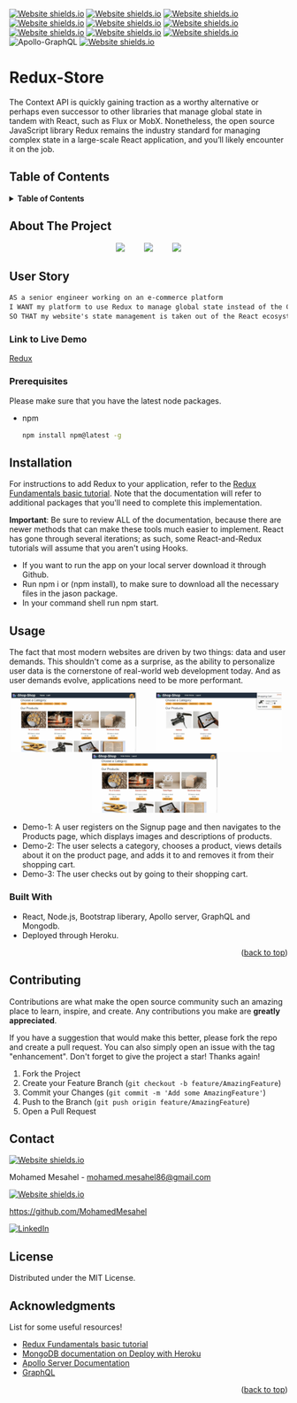 <div id="top"></div>

<!-- Badges -->
[![Website shields.io](https://img.shields.io/badge/React-20232A?style=for-the-badge&logo=react&logoColor=61DAFB)](http://shields.io/)
[![Website shields.io](https://img.shields.io/badge/Bootstrap-563D7C?style=for-the-badge&logo=bootstrap&logoColor=white)](http://shields.io/)
[![Website shields.io](https://img.shields.io/badge/MongoDB-4EA94B?style=for-the-badge&logo=mongodb&logoColor=white)](http://shields.io/)
[![Website shields.io](https://badges.aleen42.com/src/javascript.svg)](http://shields.io/)
[![Website shields.io](https://img.shields.io/badge/LICENSE-MIT-green)](http://shields.io/)
[![Website shields.io](https://badges.aleen42.com/src/node.svg)](http://shields.io/)
[![Website shields.io](https://badges.aleen42.com/src/npm.svg)](http://shields.io/)
[![Website shields.io](https://img.shields.io/badge/Express.js-000000?style=for-the-badge&logo=express&logoColor=white)](http://shields.io/)
[![Website shields.io](https://img.shields.io/badge/Heroku-430098?style=for-the-badge&logo=heroku&logoColor=white)](http://shields.io/)
![Apollo-GraphQL](https://img.shields.io/badge/-ApolloGraphQL-311C87?style=for-the-badge&logo=apollo-graphql)
[![Website shields.io](https://img.shields.io/badge/GraphQl-E10098?style=for-the-badge&logo=graphql&logoColor=white)](http://shields.io/)

# Redux-Store
The Context API is quickly gaining traction as a worthy alternative or perhaps even successor to other libraries that manage global state in tandem with React, such as Flux or MobX. Nonetheless, the open source JavaScript library Redux remains the industry standard for managing complex state in a large-scale React application, and you’ll likely encounter it on the job.

## Table of Contents
<!-- TABLE OF CONTENTS -->
<details>
  <summary><strong>Table of Contents</strong></summary>
  <ol>
    <li>
      <a href="#about-the-project">About The Project</a>
      <ul>
        <li><a href="#built-with">Built With</a></li>
      </ul>
    </li>
    <li><a href="#user-story">User Story</a></li>
    <li><a href="#link-to-live-demo">Link to Live Demo</a></li>
    <li><a href="#usage">Usage</a></li>
    <li><a href="#prerequisites">Prerequisites</a></li>
    <li><a href="#installation">Installation</a></li>
    <li><a href="#contributing">Contributing</a></li>
    <li><a href="#license">License</a></li>
    <li><a href="#contact">Contact</a></li>
    <li><a href="#acknowledgments">Acknowledgments</a></li>
  </ol>
</details>

## About The Project 


<p align="center">
  <img  src="./client/public/assets/main.png" width="45%"> 
&nbsp; &nbsp; &nbsp; &nbsp;
  <img  src="./client/public/assets/saved.png" width="45%">
&nbsp; &nbsp; &nbsp; &nbsp;
  <img  src="./client/public/assets/delete.png" width="45%">

</p>

## User Story

```md
AS a senior engineer working on an e-commerce platform
I WANT my platform to use Redux to manage global state instead of the Context API
SO THAT my website's state management is taken out of the React ecosystem
```
### Link to Live Demo
[Redux]()

### Prerequisites

Please make sure that you have the latest node packages.
* npm
  ```sh
  npm install npm@latest -g
  ```

## Installation
For instructions to add Redux to your application, refer to the [Redux Fundamentals basic tutorial](https://redux.js.org/basics/basic-tutorial). Note that the documentation will refer to additional packages that you'll need to complete this implementation.

**Important**: Be sure to review ALL of the documentation, because there are newer methods that can make these tools much easier to implement. React has gone through several iterations; as such, some React-and-Redux tutorials will assume that you aren't using Hooks.
- If you want to run the app on your local server download it through Github.
- Run npm i or (npm install), to make sure to download all the necessary files in the jason package.
- In your command shell run npm start.

## Usage 
The fact that most modern websites are driven by two things: data and user demands. This shouldn't come as a surprise, as the ability to personalize user data is the cornerstone of real-world web development today. And as user demands evolve, applications need to be more performant.

<p align="center">
  <img  src="./client/src/assets/demo1.gif" width="45%"> 
&nbsp; &nbsp; &nbsp; &nbsp;
  <img  src="./client/src/assets/demo2.gif" width="45%">
&nbsp; &nbsp; &nbsp; &nbsp;
  <img  src="./client/src/assets/demo3.gif" width="45%">
</p>

* Demo-1: A user registers on the Signup page and then navigates to the Products page, which displays images and descriptions of products.
* Demo-2: The user selects a category, chooses a product, views details about it on the product page, and adds it to and removes it from their shopping cart.
* Demo-3: The user checks out by going to their shopping cart.

### Built With

* React, Node.js, Bootstrap liberary, Apollo server, GraphQL and Mongodb.
* Deployed through Heroku.
<p align="right">(<a href="#top">back to top</a>)</p>

## Contributing

Contributions are what make the open source community such an amazing place to learn, inspire, and create. Any contributions you make are **greatly appreciated**.

If you have a suggestion that would make this better, please fork the repo and create a pull request. You can also simply open an issue with the tag "enhancement".
Don't forget to give the project a star! Thanks again!

1. Fork the Project
2. Create your Feature Branch (`git checkout -b feature/AmazingFeature`)
3. Commit your Changes (`git commit -m 'Add some AmazingFeature'`)
4. Push to the Branch (`git push origin feature/AmazingFeature`)
5. Open a Pull Request


<!-- CONTACT -->
## Contact
[![Website shields.io](https://img.shields.io/badge/Gmail-D14836?style=for-the-badge&logo=gmail&logoColor=white)](http://shields.io/)

Mohamed Mesahel - mohamed.mesahel86@gmail.com

[![Website shields.io](https://img.shields.io/badge/GitHub-100000?style=for-the-badge&logo=github&logoColor=white)](http://shields.io/)

https://github.com/MohamedMesahel

[![LinkedIn][linkedin-shield]][linkedin-url] 

<!-- LICENSE -->
## License

Distributed under the MIT License. 
<!-- ACKNOWLEDGMENTS -->
## Acknowledgments

List for some useful resources!
* [Redux Fundamentals basic tutorial](https://redux.js.org/basics/basic-tutorial)
* [MongoDB documentation on Deploy with Heroku](https://www.mongodb.com/developer/how-to/use-atlas-on-heroku/)
* [Apollo Server Documentation](https://www.apollographql.com/docs/)
* [GraphQL](https://graphql.org/code/)



<p align="right">(<a href="#top">back to top</a>)</p>

<!-- MARKDOWN LINKS & IMAGES -->
<!-- https://www.markdownguide.org/basic-syntax/#reference-style-links -->
[linkedin-shield]: https://img.shields.io/badge/LinkedIn-0077B5?style=for-the-badge&logo=linkedin&logoColor=white
[linkedin-url]: https://www.linkedin.com/in/mohamed-mesahel-pmp-570a0423/

